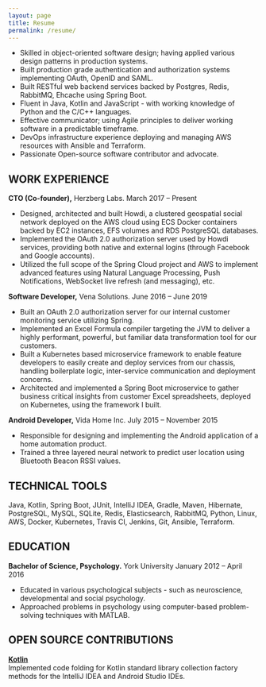 ```yaml
---
layout: page
title: Resume
permalink: /resume/
---
```


- Skilled in object-oriented software design; having applied various design patterns in production systems.
- Built production grade authentication and authorization systems implementing OAuth, OpenID and SAML.
- Built RESTful web backend services backed by Postgres, Redis, RabbitMQ, Ehcache using Spring Boot.
- Fluent in Java, Kotlin and JavaScript - with working knowledge of Python and the C/C++ languages.
- Effective communicator; using Agile principles to deliver working software in a predictable timeframe.
- DevOps infrastructure experience deploying and managing AWS resources with Ansible and Terraform.
- Passionate Open-source software contributor and advocate.

## WORK EXPERIENCE

**CTO (Co-founder),** Herzberg Labs. March 2017 – Present

- Designed, architected and built Howdi, a clustered geospatial social network deployed on the AWS cloud
    using ECS Docker containers backed by EC2 instances, EFS volumes and RDS PostgreSQL databases.
- Implemented the OAuth 2.0 authorization server used by Howdi services, providing both native and external
    logins (through Facebook and Google accounts).
- Utilized the full scope of the Spring Cloud project and AWS to implement advanced features using Natural
    Language Processing, Push Notifications, WebSocket live refresh (and messaging), etc.

**Software Developer,** Vena Solutions. June 2016 – June 2019

- Built an OAuth 2.0 authorization server for our internal customer monitoring service utilizing Spring.
- Implemented an Excel Formula compiler targeting the JVM to deliver a highly performant, powerful, but
    familiar data transformation tool for our customers.
- Built a Kubernetes based microservice framework to enable feature developers to easily create and deploy
    services from our chassis, handling boilerplate logic, inter-service communication and deployment concerns.
- Architected and implemented a Spring Boot microservice to gather business critical insights from customer
    Excel spreadsheets, deployed on Kubernetes, using the framework I built.

**Android Developer,** Vida Home Inc. July 2015 – November 2015

- Responsible for designing and implementing the Android application of a home automation product.
- Trained a three layered neural network to predict user location using Bluetooth Beacon RSSI values.

## TECHNICAL TOOLS

Java, Kotlin, Spring Boot, JUnit, IntelliJ IDEA, Gradle, Maven, Hibernate, PostgreSQL, MySQL, SQLite, Redis,
Elasticsearch, RabbitMQ, Python, Linux, AWS, Docker, Kubernetes, Travis CI, Jenkins, Git, Ansible, Terraform.

## EDUCATION

**Bachelor of Science, Psychology.**
York University January 2012 – April 2016

- Educated in various psychological subjects - such as neuroscience, developmental and social psychology.
- Approached problems in psychology using computer-based problem-solving techniques with MATLAB.

## OPEN SOURCE CONTRIBUTIONS

**[Kotlin](https://github.com/JetBrains/kotlin)** </br>
Implemented code folding for Kotlin standard library collection factory methods for the IntelliJ IDEA and Android
Studio IDEs.



